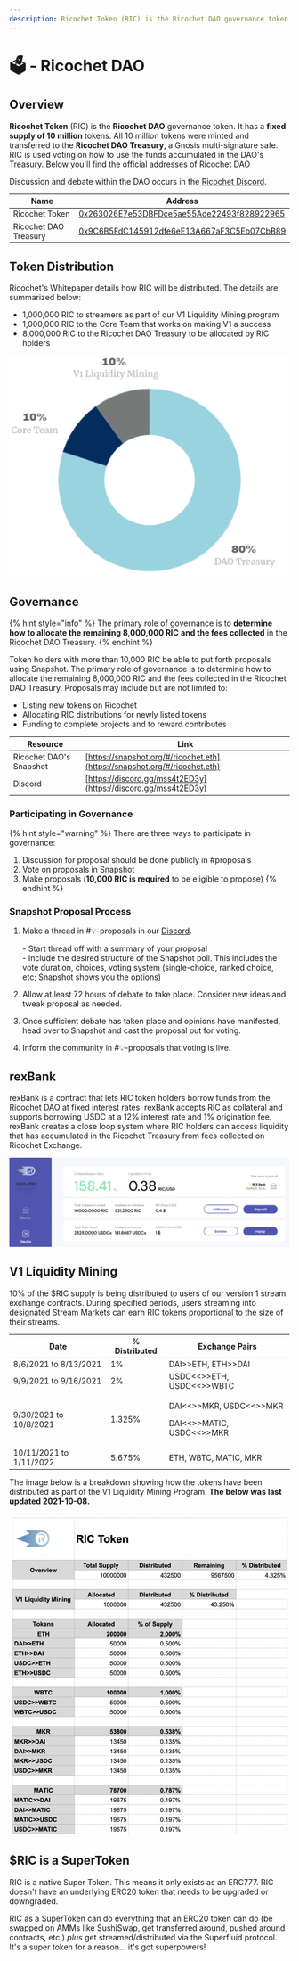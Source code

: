 ```yaml
---
description: Ricochet Token (RIC) is the Ricochet DAO governance token
---
```


# 🗳 - Ricochet DAO

## Overview

**Ricochet Token** (RIC) is the **Ricochet DAO** governance token. It has a **fixed supply of 10 million** tokens. All 10 million tokens were minted and transferred to the **Ricochet DAO Treasury**, a Gnosis multi-signature safe. RIC is used voting on how to use the funds accumulated in the DAO's Treasury. Below you'll find the official addresses of Ricochet DAO

Discussion and debate within the DAO occurs in the [Ricochet Discord](https://discord.gg/yHwzwrkm).

| Name                  | Address                                                                                                                  |
| --------------------- | ------------------------------------------------------------------------------------------------------------------------ |
| Ricochet Token        | [0x263026E7e53DBFDce5ae55Ade22493f828922965](https://polygonscan.com/address/0x263026e7e53dbfdce5ae55ade22493f828922965) |
| Ricochet DAO Treasury | [0x9C6B5FdC145912dfe6eE13A667aF3C5Eb07CbB89](https://zapper.fi/account/0x9c6b5fdc145912dfe6ee13a667af3c5eb07cbb89)       |

## Token Distribution

Ricochet's Whitepaper details how RIC will be distributed. The details are summarized below:

* 1,000,000 RIC to streamers as part of our V1 Liquidity Mining program
* 1,000,000 RIC to the Core Team that works on making V1 a success
* 8,000,000 RIC to the Ricochet DAO Treasury to be allocated by RIC holders

![](<../.gitbook/assets/image (17).png>)

###

## Governance

{% hint style="info" %}
The primary role of governance is to **determine how to allocate the remaining 8,000,000 RIC** **and the fees collected** in the Ricochet DAO Treasury.
{% endhint %}

Token holders with more than 10,000 RIC be able to put forth proposals using Snapshot. The primary role of governance is to determine how to allocate the remaining 8,000,000 RIC and the fees collected in the Ricochet DAO Treasury. Proposals may include but are not limited to:&#x20;

* Listing new tokens on Ricochet
* Allocating RIC distributions for newly listed tokens
* Funding to complete projects and to reward contributes

| **Resource**            | **Link**                                                                   |
| ----------------------- | -------------------------------------------------------------------------- |
| Ricochet DAO's Snapshot | [https://snapshot.org/#/ricochet.eth](https://snapshot.org/#/ricochet.eth) |
| Discord                 | [https://discord.gg/mss4t2ED3y](https://discord.gg/mss4t2ED3y)             |

### Participating in Governance

{% hint style="warning" %}
There are three ways to participate in governance:

1. Discussion for proposal should be done publicly in #proposals
2. Vote on proposals in Snapshot
3. Make proposals (**10,000 RIC is required** to be eligible to propose)
{% endhint %}

### Snapshot Proposal Process

1.  Make a thread in #💡-proposals in our [Discord](https://discord.com/invite/egu4FZbPBM).

    \- Start thread off with a summary of your proposal\
    \-  Include the desired structure of the Snapshot poll. This includes the vote duration, choices, voting system (single-choice, ranked choice, etc; Snapshot shows you the options)
2. Allow at least 72 hours of debate to take place. Consider new ideas and tweak proposal as needed.
3. Once sufficient debate has taken place and opinions have manifested, head over to Snapshot and cast the proposal out for voting.
4. Inform the community in #💡-proposals that voting is live.

## rexBank

rexBank is a contract that lets RIC token holders borrow funds from the Ricochet DAO at fixed interest rates. rexBank accepts RIC as collateral and supports borrowing USDC at a 12% interest rate and 1% origination fee. rexBank creates a close loop system where RIC holders can access liquidity that has accumulated in the Ricochet Treasury from fees collected on Ricochet Exchange.

![REX Bank is used by contributors who've earned RIC to access USDC to pay bills and buy food.](<../.gitbook/assets/Screen Shot 2021-11-19 at 4.33.04 PM.png>)

## V1 Liquidity Mining

10% of the $RIC supply is being distributed to users of our version 1 stream exchange contracts. During specified periods, users streaming into designated Stream Markets can earn RIC tokens proportional to the size of their streams.&#x20;

| **Date**                | **% Distributed** | **Exchange Pairs**                                                                                     |
| ----------------------- | ----------------- | ------------------------------------------------------------------------------------------------------ |
| 8/6/2021 to 8/13/2021   | 1%                | DAI>>ETH, ETH>>DAI                                                                                     |
| 9/9/2021 to 9/16/2021   | 2%                | USDC<<>>ETH, USDC<<>>WBTC                                                                              |
| 9/30/2021 to 10/8/2021  | 1.325%            | <p>DAI&#x3C;&#x3C;>>MKR, USDC&#x3C;&#x3C;>>MKR</p><p>DAI&#x3C;&#x3C;>>MATIC, USDC&#x3C;&#x3C;>>MKR</p> |
| 10/11/2021 to 1/11/2022 | 5.675%            | ETH, WBTC, MATIC, MKR                                                                                  |

The image below is a breakdown showing how the tokens have been distributed as part of the V1 Liquidity Mining Program. **The below was last updated 2021-10-08.**&#x20;

![This is a summary of V1 Liquidity Mining token allocations & distributions (2021-10-01)](<../.gitbook/assets/Screen Shot 2021-10-01 at 11.02.51 AM.png>)

## $RIC is a SuperToken

RIC is a native Super Token. This means it only exists as an ERC777. RIC doesn't have an underlying ERC20 token that needs to be upgraded or downgraded.&#x20;

RIC as a SuperToken can do everything that an ERC20 token can do (be swapped on AMMs like SushiSwap, get transferred around, pushed around contracts, etc.) _plus_ get streamed/distributed via the Superfluid protocol. It's a super token for a reason... it's got superpowers!&#x20;

